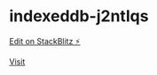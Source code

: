 # indexeddb-j2ntlqs

[Edit on StackBlitz ⚡️](https://stackblitz.com/edit/indexeddb-j2ntlqs)

[Visit](https://indexeddb-j2ntlqs.stackblitz.io)
